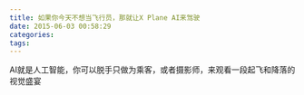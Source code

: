 ```yaml
---
title: 如果你今天不想当飞行员，那就让X Plane AI来驾驶
date: 2015-06-03 00:58:29
categories:
tags:
---
```


AI就是人工智能，你可以脱手只做为乘客，或者摄影师，来观看一段起飞和降落的视觉盛宴